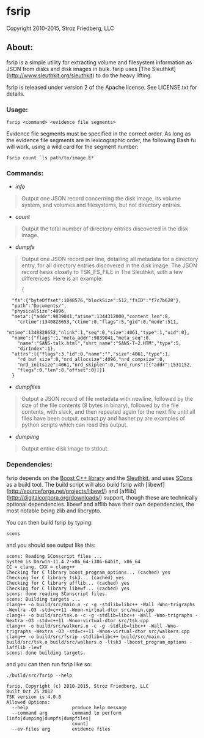 fsrip
=====

Copyright 2010-2015, Stroz Friedberg, LLC

About:
------

fsrip is a simple utility for extracting volume and filesystem information 
as JSON from disks and disk images in bulk. fsrip uses [The Sleuthkit]
(http://www.sleuthkit.org/sleuthkit) to do the heavy lifting.

fsrip is released under version 2 of the Apache license. See LICENSE.txt for 
details.

### Usage:

    fsrip <command> <evidence file segments>

Evidence file segments must be specified in the correct order. As long as the 
evidence file segments are in lexicographic order, the following Bash fu will 
work, using a wild card for the segment number:

  	fsrip count `ls path/to/image.E*`

### Commands:

- *info*    
> Output one JSON record concerning the disk image, its volume system, and 
volumes and filesystems, but not directory entries.

- *count*
> Output the total number of directory entries discovered in the disk image.

- *dumpfs*
> Output one JSON record per line, detailing all metadata for a directory 
entry, for all directory entries discovered in the disk image. The JSON record
hews closely to TSK_FS_FILE in The Sleuthkit, with a few differences. Here is
an example:
>
>     { 
      "fs":{"byteOffset":1048576,"blockSize":512,"fsID":"f7c7b628"},
      "path":"Documents/",
      "physicalSize":4096,
      "meta":{"addr":9839041,"atime":1344312000,"content_len":8,
        "crtime":1340828653,"ctime":0,"flags":5,"gid":0,"mode":511,
        "mtime":1340828652,"nlink":1,"seq":0,"size":4061,"type":1,"uid":0},
      "name":{"flags":1,"meta_addr":9839041,"meta_seq":0,
        "name":"SANS-talk.html","shrt_name":"SANS-T~2.HTM","type":5,
        "dirIndex":1},
      "attrs":[{"flags":3,"id":0,"name":"","size":4061,"type":1,
        "rd_buf_size":0,"nrd_allocsize":4096,"nrd_compsize":0,
        "nrd_initsize":4061,"nrd_skiplen":0,"nrd_runs":[{"addr":1531152,
        "flags":0,"len":8,"offset":0}]}]
      }

- *dumpfiles*
> Output a JSON record of file metadata with newline, followed by the size of
the file contents (8 bytes in binary), followed by the file contents, with
slack, and then repeated again for the next file until all files have been
output. extract.py and hasher.py are examples of python scripts which can read
this output.

- *dumpimg*
> Output entire disk image to stdout.

### Dependencies:

fsrip depends on the [Boost C++ library](http://www.boost.org) and the 
[Sleuthkit](http://www.sleuthkit.org), and uses [SCons](http://www.scons.org)
as a build tool. The build script will also build fsrip with [libewf]
(http://sourceforge.net/projects/libewf/) and [afflib]
(http://digitalcorpora.org/downloads/) support, though these are technically 
optional dependencies. libewf and afflib have their own dependencies, the most
notable being zlib and libcrypto.

You can then build fsrip by typing:

    scons

and you should see output like this:

    scons: Reading SConscript files ...
    System is Darwin-11.4.2-x86_64-i386-64bit, x86_64
    CC = clang, CXX = clang++
    Checking for C library boost_program_options... (cached) yes
    Checking for C library tsk3... (cached) yes
    Checking for C library afflib... (cached) yes
    Checking for C library libewf... (cached) yes
    scons: done reading SConscript files.
    scons: Building targets ...
    clang++ -o build/src/main.o -c -g -stdlib=libc++ -Wall -Wno-trigraphs -Wextra -O3 -std=c++11 -Wnon-virtual-dtor src/main.cpp
    clang++ -o build/src/tsk.o -c -g -stdlib=libc++ -Wall -Wno-trigraphs -Wextra -O3 -std=c++11 -Wnon-virtual-dtor src/tsk.cpp
    clang++ -o build/src/walkers.o -c -g -stdlib=libc++ -Wall -Wno-trigraphs -Wextra -O3 -std=c++11 -Wnon-virtual-dtor src/walkers.cpp
    clang++ -o build/src/fsrip -stdlib=libc++ build/src/main.o build/src/tsk.o build/src/walkers.o -ltsk3 -lboost_program_options -lafflib -lewf
    scons: done building targets.

and you can then run fsrip like so:

    ./build/src/fsrip --help

    fsrip, Copyright (c) 2010-2015, Stroz Friedberg, LLC
    Built Oct 25 2012
    TSK version is 4.0.0
    Allowed Options:
      --help                produce help message
      --command arg         command to perform [info|dumpimg|dumpfs|dumpfiles|
                            count]
      --ev-files arg        evidence files
